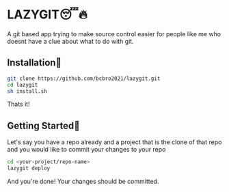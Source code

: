 # LAZYGIT😴🔥
A git based app trying to make source control easier for people like me who doesnt have a clue about what to do with git.

## Installation🔌
```sh
git clone https://github.com/bcbro2021/lazygit.git
cd lazygit
sh install.sh
```
Thats it!
## Getting Started🧐
Let's say you have a repo already and a project that is the clone of that repo and you would like to commit your changes to your repo
```sh
cd <your-project/repo-name>
lazygit deploy
```
And you're done! Your changes should be committed.

